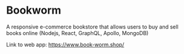 # Bookworm
A responsive e-commerce bookstore that allows users to buy and sell books online (Nodejs, React, GraphQL, Apollo, MongoDB)

Link to web app: https://www.book-worm.shop/
